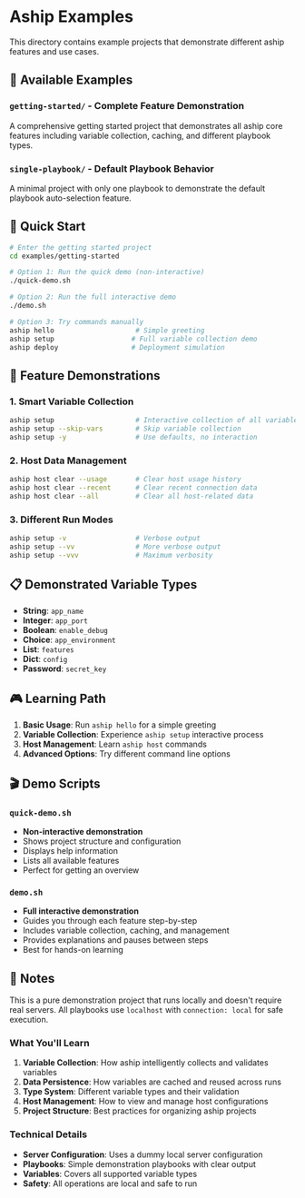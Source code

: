 # Aship Examples

This directory contains example projects that demonstrate different aship features and use cases.

## 📁 Available Examples

### `getting-started/` - Complete Feature Demonstration
A comprehensive getting started project that demonstrates all aship core features including variable collection, caching, and different playbook types.

### `single-playbook/` - Default Playbook Behavior
A minimal project with only one playbook to demonstrate the default playbook auto-selection feature.

## 🚀 Quick Start

```bash
# Enter the getting started project
cd examples/getting-started

# Option 1: Run the quick demo (non-interactive)
./quick-demo.sh

# Option 2: Run the full interactive demo
./demo.sh

# Option 3: Try commands manually
aship hello                    # Simple greeting
aship setup                   # Full variable collection demo
aship deploy                  # Deployment simulation
```

## 🎯 Feature Demonstrations

### 1. Smart Variable Collection
```bash
aship setup                    # Interactive collection of all variables
aship setup --skip-vars        # Skip variable collection
aship setup -y                 # Use defaults, no interaction
```

### 2. Host Data Management
```bash
aship host clear --usage       # Clear host usage history
aship host clear --recent      # Clear recent connection data
aship host clear --all         # Clear all host-related data
```

### 3. Different Run Modes
```bash
aship setup -v                 # Verbose output
aship setup --vv               # More verbose output
aship setup --vvv              # Maximum verbosity
```

## 📋 Demonstrated Variable Types

- **String**: `app_name`
- **Integer**: `app_port`
- **Boolean**: `enable_debug`
- **Choice**: `app_environment`
- **List**: `features`
- **Dict**: `config`
- **Password**: `secret_key`

## 🎮 Learning Path

1. **Basic Usage**: Run `aship hello` for a simple greeting
2. **Variable Collection**: Experience `aship setup` interactive process
3. **Host Management**: Learn `aship host` commands
4. **Advanced Options**: Try different command line options

## 🎬 Demo Scripts

### `quick-demo.sh`
- **Non-interactive demonstration**
- Shows project structure and configuration
- Displays help information
- Lists all available features
- Perfect for getting an overview

### `demo.sh`
- **Full interactive demonstration**
- Guides you through each feature step-by-step
- Includes variable collection, caching, and management
- Provides explanations and pauses between steps
- Best for hands-on learning

## 📝 Notes

This is a pure demonstration project that runs locally and doesn't require real servers. All playbooks use `localhost` with `connection: local` for safe execution.

### What You'll Learn

1. **Variable Collection**: How aship intelligently collects and validates variables
2. **Data Persistence**: How variables are cached and reused across runs
3. **Type System**: Different variable types and their validation
4. **Host Management**: How to view and manage host configurations
5. **Project Structure**: Best practices for organizing aship projects

### Technical Details

- **Server Configuration**: Uses a dummy local server configuration
- **Playbooks**: Simple demonstration playbooks with clear output
- **Variables**: Covers all supported variable types
- **Safety**: All operations are local and safe to run
